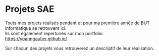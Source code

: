 # Projets SAE

Touts mes projets réalisés pendant et pour ma première année de BUT informatique se retrouvent ici.  
Ils sont également repertoriés sur mon portfolio: <https://yoanngautier.github.io/>

Sur chacun des projets vous retrouverez un descriptif de leur réalisation.